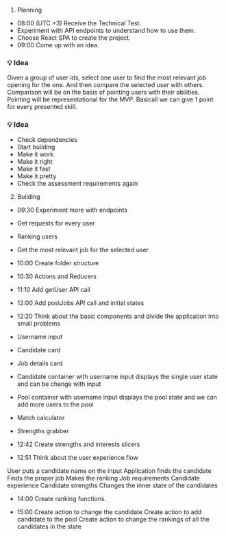
1. Planning
  - 08:00 (UTC +3) Receive the Technical Test.
  - Experiment with API endpoints to understand how to use them.
  - Choose React SPA to create the project.
  - 09:00 Come up with an idea.

### 💡 Idea
Given a group of user ids, select one user to find the most relevant job opening for the one.
And then compare the selected user with others.
Comparison will be on the basis of pointing users with their abilities.
Pointing will be representational for the MVP. Basicall we can give 1 point for every presented skill.
### 💡 Idea

  - Check dependencies
  - Start building
  - Make it work
  - Make it right
  - Make it fast
  - Make it pretty
  - Check the assessment requirements again

2. Building

  - 09:30 Experiment more with endpoints
  - Get requests for every user
  - Ranking users
  - Get the most relevant job for the selected user

  - 10:00 Create folder structure

  - 10:30 Actions and Reducers

  - 11:10 Add getUser API call

  - 12:00 Add postJobs API call and initial states

  - 12:20 Think about the basic components and divide the application into small problems
  - Username input
  - Candidate card
  - Job details card
  - Candidate container with username input
      displays the single user state and can be change with input
  - Pool container with username input
      displays the pool state and we can add more users to the pool
  - Match calculator
  - Strengths grabber

  - 12:42 Create strengths and interests slicers

  - 12:51 Think about the user experience flow

  User puts a candidate name on the input
    Application finds the candidate
    Finds the proper job
    Makes the ranking
      Job requirements
      Candidate experience
      Candidate strengths
    Changes the inner state of the candidates

  - 14:00 Create ranking functions.

  - 15:00
      Create action to change the candidate
      Create action to add candidate to the pool
      Create action to change the rankings of all the candidates in the state